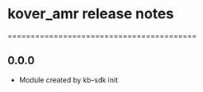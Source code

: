 # kover_amr release notes
=========================================

0.0.0
-----
* Module created by kb-sdk init
